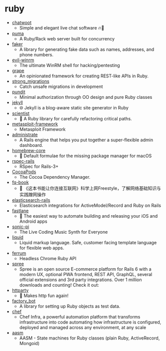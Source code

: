 # ruby
- [chatwoot](https://github.com/chatwoot/chatwoot)
  - Simple and elegant live chat software 🔥💬
- [puma](https://github.com/puma/puma)
  - A Ruby/Rack web server built for concurrency
- [faker](https://github.com/faker-ruby/faker)
  - A library for generating fake data such as names, addresses, and phone numbers.
- [evil-winrm](https://github.com/Hackplayers/evil-winrm)
  - The ultimate WinRM shell for hacking/pentesting
- [grape](https://github.com/ruby-grape/grape)
  - An opinionated framework for creating REST-like APIs in Ruby.
- [strong_migrations](https://github.com/ankane/strong_migrations)
  - Catch unsafe migrations in development
- [pundit](https://github.com/varvet/pundit)
  - Minimal authorization through OO design and pure Ruby classes
- [jekyll](https://github.com/jekyll/jekyll)
  - 🌐 Jekyll is a blog-aware static site generator in Ruby
- [scientist](https://github.com/github/scientist)
  - 🔬 A Ruby library for carefully refactoring critical paths.
- [metasploit-framework](https://github.com/rapid7/metasploit-framework)
  - Metasploit Framework
- [administrate](https://github.com/thoughtbot/administrate)
  - A Rails engine that helps you put together a super-flexible admin dashboard.
- [homebrew-core](https://github.com/Homebrew/homebrew-core)
  - 🍻 Default formulae for the missing package manager for macOS
- [rspec-rails](https://github.com/rspec/rspec-rails)
  - RSpec for Rails-3+
- [CocoaPods](https://github.com/CocoaPods/CocoaPods)
  - The Cocoa Dependency Manager.
- [fq-book](https://github.com/hoochanlon/fq-book)
  - 📖 《这本书能让你连接互联网》科学上网Freestyle，了解网络基础知识与实践蹭网操作
- [elasticsearch-rails](https://github.com/elastic/elasticsearch-rails)
  - Elasticsearch integrations for ActiveModel/Record and Ruby on Rails
- [fastlane](https://github.com/fastlane/fastlane)
  - 🚀 The easiest way to automate building and releasing your iOS and Android apps
- [sonic-pi](https://github.com/samaaron/sonic-pi)
  - The Live Coding Music Synth for Everyone
- [liquid](https://github.com/Shopify/liquid)
  - Liquid markup language. Safe, customer facing template language for flexible web apps.
- [ferrum](https://github.com/rubycdp/ferrum)
  - Headless Chrome Ruby API
- [spree](https://github.com/spree/spree)
  - Spree is an open source E-commerce platform for Rails 6 with a modern UX, optional PWA frontend, REST API, GraphQL, several official extensions and 3rd party integrations. Over 1 million downloads and counting! Check it out:
- [httparty](https://github.com/jnunemaker/httparty)
  - 🎉 Makes http fun again!
- [factory_bot](https://github.com/thoughtbot/factory_bot)
  - A library for setting up Ruby objects as test data.
- [chef](https://github.com/chef/chef)
  - Chef Infra, a powerful automation platform that transforms infrastructure into code automating how infrastructure is configured, deployed and managed across any environment, at any scale
- [aasm](https://github.com/aasm/aasm)
  - AASM - State machines for Ruby classes (plain Ruby, ActiveRecord, Mongoid)
